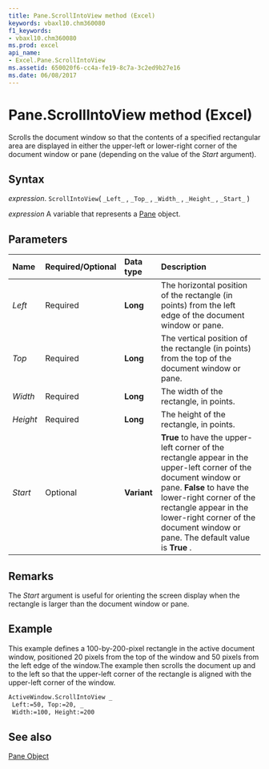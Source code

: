 ```yaml
---
title: Pane.ScrollIntoView method (Excel)
keywords: vbaxl10.chm360080
f1_keywords:
- vbaxl10.chm360080
ms.prod: excel
api_name:
- Excel.Pane.ScrollIntoView
ms.assetid: 650020f6-cc4a-fe19-8c7a-3c2ed9b27e16
ms.date: 06/08/2017
---
```



# Pane.ScrollIntoView method (Excel)

Scrolls the document window so that the contents of a specified rectangular area are displayed in either the upper-left or lower-right corner of the document window or pane (depending on the value of the  _Start_ argument).


## Syntax

 _expression_. `ScrollIntoView`( `_Left_` , `_Top_` , `_Width_` , `_Height_` , `_Start_` )

 _expression_ A variable that represents a [Pane](Excel.Pane.md) object.


## Parameters



|Name|Required/Optional|Data type|Description|
|:-----|:-----|:-----|:-----|
| _Left_|Required| **Long**|The horizontal position of the rectangle (in points) from the left edge of the document window or pane.|
| _Top_|Required| **Long**|The vertical position of the rectangle (in points) from the top of the document window or pane.|
| _Width_|Required| **Long**|The width of the rectangle, in points.|
| _Height_|Required| **Long**|The height of the rectangle, in points.|
| _Start_|Optional| **Variant**| **True** to have the upper-left corner of the rectangle appear in the upper-left corner of the document window or pane. **False** to have the lower-right corner of the rectangle appear in the lower-right corner of the document window or pane. The default value is **True** .|

## Remarks

The  _Start_ argument is useful for orienting the screen display when the rectangle is larger than the document window or pane.


## Example

This example defines a 100-by-200-pixel rectangle in the active document window, positioned 20 pixels from the top of the window and 50 pixels from the left edge of the window.The example then scrolls the document up and to the left so that the upper-left corner of the rectangle is aligned with the upper-left corner of the window.


```vb
ActiveWindow.ScrollIntoView _ 
 Left:=50, Top:=20, _ 
 Width:=100, Height:=200
```


## See also


[Pane Object](Excel.Pane.md)


